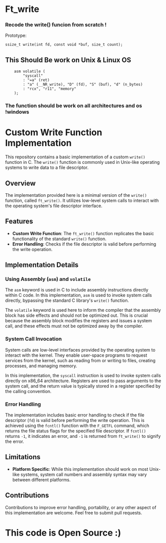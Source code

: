 # Ft_write

### Recode the write() funcion from scratch !

Prototype:
```
ssize_t write(int fd, const void *buf, size_t count);
```

## This Should Be work on Unix & Linux OS

```
    asm volatile (
        "syscall"
        : "=a" (ret)
        : "a" (__NR_write), "D" (fd), "S" (buf), "d" (n_bytes)
        : "rcx", "r11", "memory"
    );
```

### The function should be work on all architectures and os !windows

# Custom Write Function Implementation

This repository contains a basic implementation of a custom `write()` function in C. The `write()` function is commonly used in Unix-like operating systems to write data to a file descriptor.

## Overview

The implementation provided here is a minimal version of the `write()` function, called `ft_write()`. It utilizes low-level system calls to interact with the operating system's file descriptor interface.

## Features

- **Custom Write Function**: The `ft_write()` function replicates the basic functionality of the standard `write()` function.
- **Error Handling**: Checks if the file descriptor is valid before performing the write operation.

## Implementation Details

### Using Assembly (`asm`) and `volatile`

The `asm` keyword is used in C to include assembly instructions directly within C code. In this implementation, `asm` is used to invoke system calls directly, bypassing the standard C library's `write()` function.

The `volatile` keyword is used here to inform the compiler that the assembly block has side effects and should not be optimized out. This is crucial because the assembly block modifies the registers and issues a system call, and these effects must not be optimized away by the compiler.

### System Call Invocation

System calls are low-level interfaces provided by the operating system to interact with the kernel. They enable user-space programs to request services from the kernel, such as reading from or writing to files, creating processes, and managing memory.

In this implementation, the `syscall` instruction is used to invoke system calls directly on x86_64 architecture. Registers are used to pass arguments to the system call, and the return value is typically stored in a register specified by the calling convention.

### Error Handling

The implementation includes basic error handling to check if the file descriptor (`fd`) is valid before performing the write operation. This is achieved using the `fcntl()` function with the `F_GETFL` command, which returns the file status flags for the specified file descriptor. If `fcntl()` returns `-1`, it indicates an error, and `-1` is returned from `ft_write()` to signify the error.

## Limitations

- **Platform Specific**: While this implementation should work on most Unix-like systems, system call numbers and assembly syntax may vary between different platforms.

## Contributions

Contributions to improve error handling, portability, or any other aspect of this implementation are welcome. Feel free to submit pull requests.

# This code is Open Source :)
